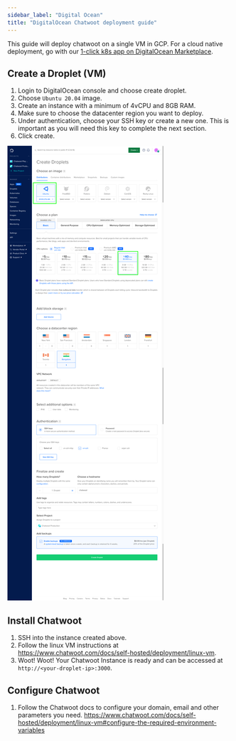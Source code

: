 ```yaml
---
sidebar_label: "Digital Ocean"
title: "DigitalOcean Chatwoot deployment guide"
---
```


This guide will deploy chatwoot on a single VM in GCP. For a cloud native deployment, go with
our [1-click k8s app on DigitalOcean Marketplace](https://marketplace.digitalocean.com/apps/chatwoot).

## Create a Droplet (VM)

1. Login to DigitalOcean console and choose create droplet.
2. Choose `Ubuntu 20.04` image.
2. Create an instance with a minimum of 4vCPU and 8GB RAM.
3. Make sure to choose the datacenter region you want to deploy.
4. Under authentication, choose your SSH key or create a new one. This is important as you will need
   this key to complete the next section.
5. Click create.


![do-create-droplet](./images/do.png)

## Install Chatwoot

1. SSH into the instance created above.
2. Follow the linux VM instructions at https://www.chatwoot.com/docs/self-hosted/deployment/linux-vm.
3. Woot! Woot! Your Chatwoot Instance is ready and can be accessed at `http://<your-droplet-ip>:3000`.


## Configure Chatwoot

1. Follow the Chatwoot docs to configure your domain, email and other parameters you need.
https://www.chatwoot.com/docs/self-hosted/deployment/linux-vm#configure-the-required-environment-variables
